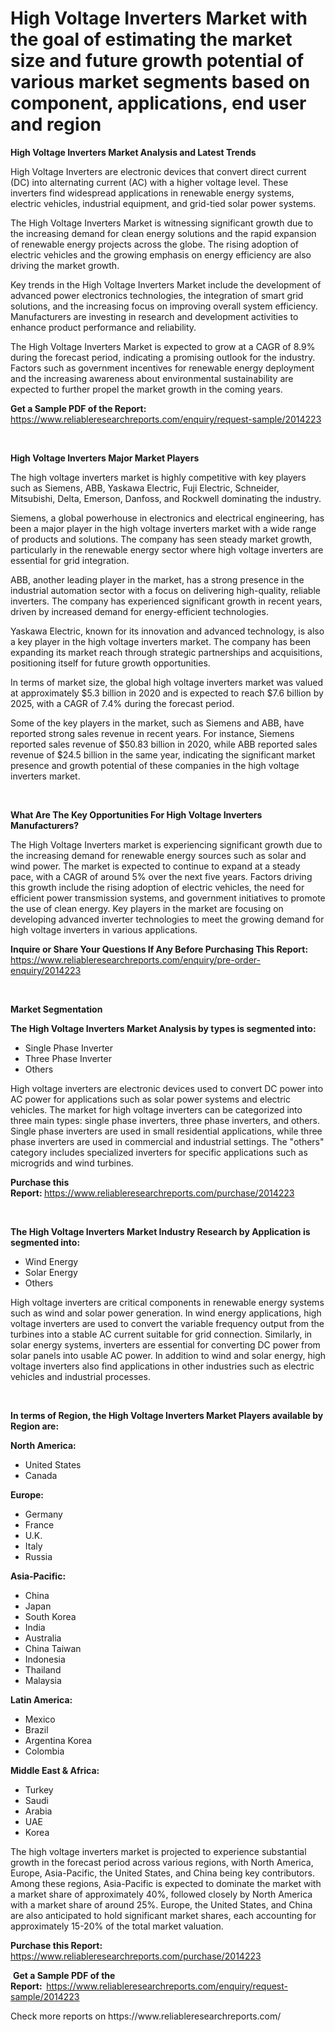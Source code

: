 <p><h1>High Voltage Inverters Market with the goal of estimating the market size and future growth potential of various market segments based on component, applications, end user and region</h1></p><p><strong>High Voltage Inverters Market Analysis and Latest Trends</strong></p>
<p><p>High Voltage Inverters are electronic devices that convert direct current (DC) into alternating current (AC) with a higher voltage level. These inverters find widespread applications in renewable energy systems, electric vehicles, industrial equipment, and grid-tied solar power systems.</p><p>The High Voltage Inverters Market is witnessing significant growth due to the increasing demand for clean energy solutions and the rapid expansion of renewable energy projects across the globe. The rising adoption of electric vehicles and the growing emphasis on energy efficiency are also driving the market growth.</p><p>Key trends in the High Voltage Inverters Market include the development of advanced power electronics technologies, the integration of smart grid solutions, and the increasing focus on improving overall system efficiency. Manufacturers are investing in research and development activities to enhance product performance and reliability.</p><p>The High Voltage Inverters Market is expected to grow at a CAGR of 8.9% during the forecast period, indicating a promising outlook for the industry. Factors such as government incentives for renewable energy deployment and the increasing awareness about environmental sustainability are expected to further propel the market growth in the coming years.</p></p>
<p><strong>Get a Sample PDF of the Report:&nbsp;</strong> <a href="https://www.reliableresearchreports.com/enquiry/request-sample/2014223">https://www.reliableresearchreports.com/enquiry/request-sample/2014223</a></p>
<p>&nbsp;</p>
<p><strong>High Voltage Inverters Major Market Players</strong></p>
<p><p>The high voltage inverters market is highly competitive with key players such as Siemens, ABB, Yaskawa Electric, Fuji Electric, Schneider, Mitsubishi, Delta, Emerson, Danfoss, and Rockwell dominating the industry. </p><p>Siemens, a global powerhouse in electronics and electrical engineering, has been a major player in the high voltage inverters market with a wide range of products and solutions. The company has seen steady market growth, particularly in the renewable energy sector where high voltage inverters are essential for grid integration.</p><p>ABB, another leading player in the market, has a strong presence in the industrial automation sector with a focus on delivering high-quality, reliable inverters. The company has experienced significant growth in recent years, driven by increased demand for energy-efficient technologies.</p><p>Yaskawa Electric, known for its innovation and advanced technology, is also a key player in the high voltage inverters market. The company has been expanding its market reach through strategic partnerships and acquisitions, positioning itself for future growth opportunities.</p><p>In terms of market size, the global high voltage inverters market was valued at approximately $5.3 billion in 2020 and is expected to reach $7.6 billion by 2025, with a CAGR of 7.4% during the forecast period.</p><p>Some of the key players in the market, such as Siemens and ABB, have reported strong sales revenue in recent years. For instance, Siemens reported sales revenue of $50.83 billion in 2020, while ABB reported sales revenue of $24.5 billion in the same year, indicating the significant market presence and growth potential of these companies in the high voltage inverters market.</p></p>
<p>&nbsp;</p>
<p><strong>What Are The Key Opportunities For High Voltage Inverters Manufacturers?</strong></p>
<p><p>The High Voltage Inverters market is experiencing significant growth due to the increasing demand for renewable energy sources such as solar and wind power. The market is expected to continue to expand at a steady pace, with a CAGR of around 5% over the next five years. Factors driving this growth include the rising adoption of electric vehicles, the need for efficient power transmission systems, and government initiatives to promote the use of clean energy. Key players in the market are focusing on developing advanced inverter technologies to meet the growing demand for high voltage inverters in various applications.</p></p>
<p><strong>Inquire or Share Your Questions If Any Before Purchasing This Report:</strong> <a href="https://www.reliableresearchreports.com/enquiry/pre-order-enquiry/2014223">https://www.reliableresearchreports.com/enquiry/pre-order-enquiry/2014223</a></p>
<p>&nbsp;</p>
<p><strong>Market Segmentation</strong></p>
<p><strong>The High Voltage Inverters Market Analysis by types is segmented into:</strong></p>
<p><ul><li>Single Phase Inverter</li><li>Three Phase Inverter</li><li>Others</li></ul></p>
<p><p>High voltage inverters are electronic devices used to convert DC power into AC power for applications such as solar power systems and electric vehicles. The market for high voltage inverters can be categorized into three main types: single phase inverters, three phase inverters, and others. Single phase inverters are used in small residential applications, while three phase inverters are used in commercial and industrial settings. The "others" category includes specialized inverters for specific applications such as microgrids and wind turbines.</p></p>
<p><strong>Purchase this Report:&nbsp;</strong><a href="https://www.reliableresearchreports.com/purchase/2014223">https://www.reliableresearchreports.com/purchase/2014223</a></p>
<p>&nbsp;</p>
<p><strong>The High Voltage Inverters Market Industry Research by Application is segmented into:</strong></p>
<p><ul><li>Wind Energy</li><li>Solar Energy</li><li>Others</li></ul></p>
<p><p>High voltage inverters are critical components in renewable energy systems such as wind and solar power generation. In wind energy applications, high voltage inverters are used to convert the variable frequency output from the turbines into a stable AC current suitable for grid connection. Similarly, in solar energy systems, inverters are essential for converting DC power from solar panels into usable AC power. In addition to wind and solar energy, high voltage inverters also find applications in other industries such as electric vehicles and industrial processes.</p></p>
<p>&nbsp;</p>
<p><strong>In terms of Region, the High Voltage Inverters Market Players available by Region are:</strong></p>
<p>
    <p> <strong> North America: </strong>
        <ul>
            <li>United States</li>
            <li>Canada</li>
        </ul>
        </p> 
    <p> <strong> Europe: </strong>
        <ul>
            <li>Germany</li>
            <li>France</li>
            <li>U.K.</li>
            <li>Italy</li>
            <li>Russia</li>
        </ul>
        </p> 
    <p> <strong> Asia-Pacific: </strong>
        <ul>
            <li>China</li>
            <li>Japan</li>
            <li>South Korea</li>
            <li>India</li>
            <li>Australia</li>
            <li>China Taiwan</li>
            <li>Indonesia</li>
            <li>Thailand</li>
            <li>Malaysia</li>
        </ul>
        </p> 
    <p> <strong> Latin America: </strong>
        <ul>
            <li>Mexico</li>
            <li>Brazil</li>
            <li>Argentina Korea</li>
            <li>Colombia</li>
        </ul>
        </p> 
    <p> <strong> Middle East & Africa: </strong>
        <ul>
            <li>Turkey</li>
            <li>Saudi</li>
            <li>Arabia</li>
            <li>UAE</li>
            <li>Korea</li>
        </ul>
    </p>
    </p>
<p><p>The high voltage inverters market is projected to experience substantial growth in the forecast period across various regions, with North America, Europe, Asia-Pacific, the United States, and China being key contributors. Among these regions, Asia-Pacific is expected to dominate the market with a market share of approximately 40%, followed closely by North America with a market share of around 25%. Europe, the United States, and China are also anticipated to hold significant market shares, each accounting for approximately 15-20% of the total market valuation.</p></p>
<p><strong>Purchase this Report: </strong><a href="https://www.reliableresearchreports.com/purchase/2014223">https://www.reliableresearchreports.com/purchase/2014223</a></p>
<p>&nbsp;<strong>Get a Sample PDF of the Report:&nbsp;&nbsp;</strong><a href="https://www.reliableresearchreports.com/enquiry/request-sample/2014223">https://www.reliableresearchreports.com/enquiry/request-sample/2014223</a></p>
<p><strong></strong></p>
<p>Check more reports on https://www.reliableresearchreports.com/</p>
